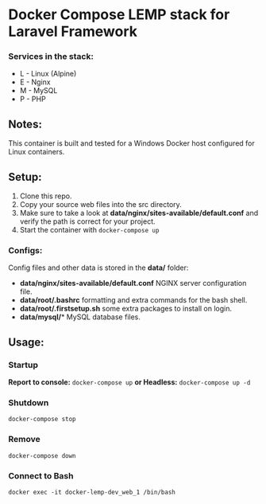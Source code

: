 Docker Compose LEMP stack for Laravel Framework
=
### Services in the stack:
* L - Linux (Alpine)
* E - Nginx
* M - MySQL
* P - PHP

## Notes:
This container is built and tested for a Windows Docker host configured for Linux containers.

## Setup:
1. Clone this repo.
2. Copy your source web files into the src directory.
3. Make sure to take a look at **data/nginx/sites-available/default.conf** and verify the path is correct for your project.
4. Start the container with `docker-compose up`

 ### Configs:
Config files and other data is stored in the **data/** folder:
* **data/nginx/sites-available/default.conf** NGINX server configuration file.
* **data/root/.bashrc** formatting and extra commands for the bash shell.
* **data/root/.firstsetup.sh** some extra packages to install on login.
* **data/mysql/*** MySQL database files.

## Usage:

### Startup
**Report to console:** `docker-compose up`
**or Headless:** `docker-compose up -d`

### Shutdown
`docker-compose stop`

### Remove
`docker-compose down`

### Connect to Bash
`docker exec -it docker-lemp-dev_web_1 /bin/bash`

